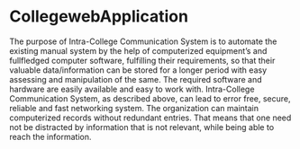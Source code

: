 # CollegewebApplication

The purpose of Intra-College Communication System is to automate the
existing manual system by the help of computerized equipment’s and fullfledged computer software, fulfilling their requirements, so that their valuable
data/information can be stored for a longer period with easy assessing and
manipulation of the same. The required software and hardware are easily
available and easy to work with.
Intra-College Communication System, as described above, can lead to error
free, secure, reliable and fast networking system. The organization can maintain
computerized records without redundant entries. That means that one need not
be distracted by information that is not relevant, while being able to reach the
information.
